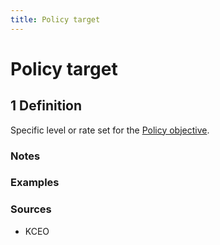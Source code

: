 ```yaml
---
title: Policy target
---
```


# Policy target

## 1 Definition

Specific level or rate set for the [Policy objective](../policy_objective).

### Notes 

### Examples 

### Sources
- KCEO
